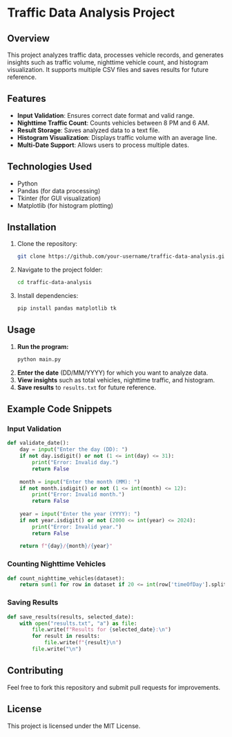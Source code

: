 # Traffic Data Analysis Project

## Overview
This project analyzes traffic data, processes vehicle records, and generates insights such as traffic volume, nighttime vehicle count, and histogram visualization. It supports multiple CSV files and saves results for future reference.

## Features
- **Input Validation**: Ensures correct date format and valid range.
- **Nighttime Traffic Count**: Counts vehicles between 8 PM and 6 AM.
- **Result Storage**: Saves analyzed data to a text file.
- **Histogram Visualization**: Displays traffic volume with an average line.
- **Multi-Date Support**: Allows users to process multiple dates.

## Technologies Used
- Python
- Pandas (for data processing)
- Tkinter (for GUI visualization)
- Matplotlib (for histogram plotting)

## Installation
1. Clone the repository:
   ```sh
   git clone https://github.com/your-username/traffic-data-analysis.git
   ```
2. Navigate to the project folder:
   ```sh
   cd traffic-data-analysis
   ```
3. Install dependencies:
   ```sh
   pip install pandas matplotlib tk
   ```

## Usage
1. **Run the program:**
   ```sh
   python main.py
   ```
2. **Enter the date** (DD/MM/YYYY) for which you want to analyze data.
3. **View insights** such as total vehicles, nighttime traffic, and histogram.
4. **Save results** to `results.txt` for future reference.

## Example Code Snippets
### Input Validation
```python
def validate_date():
    day = input("Enter the day (DD): ")
    if not day.isdigit() or not (1 <= int(day) <= 31):
        print("Error: Invalid day.")
        return False
    
    month = input("Enter the month (MM): ")
    if not month.isdigit() or not (1 <= int(month) <= 12):
        print("Error: Invalid month.")
        return False
    
    year = input("Enter the year (YYYY): ")
    if not year.isdigit() or not (2000 <= int(year) <= 2024):
        print("Error: Invalid year.")
        return False
    
    return f"{day}/{month}/{year}"
```

### Counting Nighttime Vehicles
```python
def count_nighttime_vehicles(dataset):
    return sum(1 for row in dataset if 20 <= int(row['timeOfDay'].split(':')[0]) or int(row['timeOfDay'].split(':')[0]) < 6)
```

### Saving Results
```python
def save_results(results, selected_date):
    with open("results.txt", "a") as file:
        file.write(f"Results for {selected_date}:\n")
        for result in results:
            file.write(f"{result}\n")
        file.write("\n")
```

## Contributing
Feel free to fork this repository and submit pull requests for improvements.

## License
This project is licensed under the MIT License.

